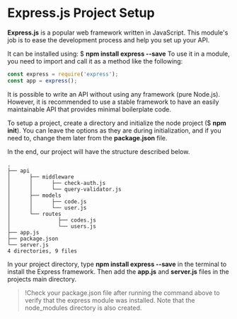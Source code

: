 # Express.js Project Setup

**Express.js** is a popular web framework written in JavaScript. This module's job is to ease the development process and help you set up your API.

It can be installed using: $ **npm install express --save**
To use it in a module, you need to import and call it as a method like the following:
```js
const express = require('express');
const app = express();
```

It is possible to write an API without using any framework (pure Node.js). However, it is recommended to use a stable framework to have an easily maintainable API that provides minimal boilerplate code.

To setup a project, create a directory and initialize the node project ($ **npm init**). You can leave the options as they are during initialization, and if you need to, change them later from the **package.json** file.

In the end, our project will have the structure described below.
```
.
├── api
│      ├── middleware
│      │      ├── check-auth.js
│      │      └── query-validator.js
│      ├── models
│      │      ├── code.js
│      │      └── user.js
│      └── routes
│               ├── codes.js
│               └── users.js
├── app.js
├── package.json
└── server.js
4 directories, 9 files
```

In your project directory, type **npm install express --save** in the terminal to install the Express framework. Then add the **app.js** and **server.js** files in the projects main directory.


>!Check your package.json file after running the command above to verify that the express module was installed. Note that the node_modules directory is also created.
